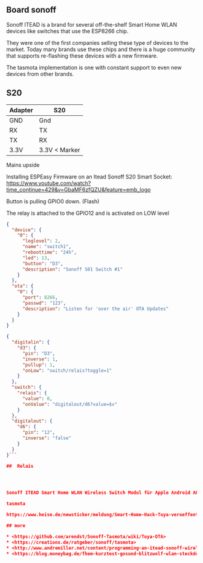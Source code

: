 ## Board sonoff

Sonoff ITEAD is a brand for several off-the-shelf Smart Home WLAN devices like switches that use the ESP8266 chip.

They were one of the first companies selling these type of devices to the market.
Today many brands use these chips and there is a huge community that supports re-flashing these devices with a new firmware.

The tasmota implementation is one with constant support to even new devices from other brands.



## S20

| Adapter | S20            |
| ------- | -------------- |
| GND     | Gnd            |
| RX      | TX             |
| TX      | RX             |
| 3.3V    | 3.3V  < Marker |

Mains upside

Installing ESPEasy Firmware on an Itead Sonoff S20 Smart Socket:  <https://www.youtube.com/watch?time_continue=429&v=GbaMF6zfQZU&feature=emb_logo>

Button is pulling GPIO0 down. (Flash)

The relay is attached to the GPIO12 and is activated on LOW level


```JSON
{
  "device": {
    "0": {
      "loglevel": 2,
      "name": "switch1",
      "reboottime": "24h",
      "led": 13,
      "button": "D3",
      "description": "Sonoff S01 Switch #1"
    }
  },
  "ota": {
    "0": {
      "port": 8266,
      "passwd": "123",
      "description": "Listen for 'over the air' OTA Updates"
    }
  }
}
```

```JSON
{
  "digitalin": {
    "d3": {
      "pin": "D3",
      "inverse": 1,
      "pullup": 1,
      "onLow": "switch/relais?toggle=1"
    }
  },
  "switch": {
    "relais": {
      "value": 0,
      "onValue": "digitalout/d6?value=$v"
    }
  },
  "digitalout": {
    "d6": {
      "pin": "12",
      "inverse": "false"
    }
  }
}```

##  Relais




Sonoff ITEAD Smart Home WLAN Wireless Switch Modul für Apple Android APP Control

tasmota

https://www.heise.de/newsticker/meldung/Smart-Home-Hack-Tuya-veroeffentlicht-Sicherheitsupdate-4292028.html

## more

* <https://github.com/arendst/Sonoff-Tasmota/wiki/Tuya-OTA>
* <https://creationx.de/ratgeber/sonoff/tasmota>
* <http://www.andremiller.net/content/programming-an-itead-sonoff-wireless-smart-switch-esp8266>
* <https://blog.moneybag.de/fhem-kurztest-gosund-blitzwolf-wlan-steckdosen/>